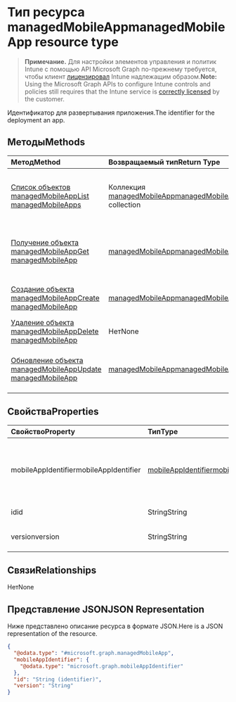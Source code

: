 # <a name="managedmobileapp-resource-type"></a><span data-ttu-id="67a03-101">Тип ресурса managedMobileApp</span><span class="sxs-lookup"><span data-stu-id="67a03-101">managedMobileApp resource type</span></span>

> <span data-ttu-id="67a03-102">**Примечание.** Для настройки элементов управления и политик Intune с помощью API Microsoft Graph по-прежнему требуется, чтобы клиент [лицензировал](https://go.microsoft.com/fwlink/?linkid=839381) Intune надлежащим образом.</span><span class="sxs-lookup"><span data-stu-id="67a03-102">**Note:** Using the Microsoft Graph APIs to configure Intune controls and policies still requires that the Intune service is [correctly licensed](https://go.microsoft.com/fwlink/?linkid=839381) by the customer.</span></span>

<span data-ttu-id="67a03-103">Идентификатор для развертывания приложения.</span><span class="sxs-lookup"><span data-stu-id="67a03-103">The identifier for the deployment an app.</span></span>
## <a name="methods"></a><span data-ttu-id="67a03-104">Методы</span><span class="sxs-lookup"><span data-stu-id="67a03-104">Methods</span></span>
|<span data-ttu-id="67a03-105">Метод</span><span class="sxs-lookup"><span data-stu-id="67a03-105">Method</span></span>|<span data-ttu-id="67a03-106">Возвращаемый тип</span><span class="sxs-lookup"><span data-stu-id="67a03-106">Return Type</span></span>|<span data-ttu-id="67a03-107">Описание</span><span class="sxs-lookup"><span data-stu-id="67a03-107">Description</span></span>|
|:---|:---|:---|
|[<span data-ttu-id="67a03-108">Список объектов managedMobileApp</span><span class="sxs-lookup"><span data-stu-id="67a03-108">List managedMobileApps</span></span>](../api/intune_mam_managedmobileapp_list.md)|<span data-ttu-id="67a03-109">Коллекция [managedMobileApp](../resources/intune_mam_managedmobileapp.md)</span><span class="sxs-lookup"><span data-stu-id="67a03-109">[managedMobileApp](../resources/intune_mam_managedmobileapp.md) collection</span></span>|<span data-ttu-id="67a03-110">Список свойств и связей объектов [managedMobileApp](../resources/intune_mam_managedmobileapp.md).</span><span class="sxs-lookup"><span data-stu-id="67a03-110">List properties and relationships of the [managedMobileApp](../resources/intune_mam_managedmobileapp.md) objects.</span></span>|
|[<span data-ttu-id="67a03-111">Получение объекта managedMobileApp</span><span class="sxs-lookup"><span data-stu-id="67a03-111">Get managedMobileApp</span></span>](../api/intune_mam_managedmobileapp_get.md)|[<span data-ttu-id="67a03-112">managedMobileApp</span><span class="sxs-lookup"><span data-stu-id="67a03-112">managedMobileApp</span></span>](../resources/intune_mam_managedmobileapp.md)|<span data-ttu-id="67a03-113">Чтение свойств и связей объекта [managedMobileApp](../resources/intune_mam_managedmobileapp.md).</span><span class="sxs-lookup"><span data-stu-id="67a03-113">Read properties and relationships of [plannerTaskDetails](../resources/intune_mam_managedmobileapp.md) object.</span></span>|
|[<span data-ttu-id="67a03-114">Создание объекта managedMobileApp</span><span class="sxs-lookup"><span data-stu-id="67a03-114">Create managedMobileApp</span></span>](../api/intune_mam_managedmobileapp_create.md)|[<span data-ttu-id="67a03-115">managedMobileApp</span><span class="sxs-lookup"><span data-stu-id="67a03-115">managedMobileApp</span></span>](../resources/intune_mam_managedmobileapp.md)|<span data-ttu-id="67a03-116">Создание объекта [managedMobileApp](../resources/intune_mam_managedmobileapp.md).</span><span class="sxs-lookup"><span data-stu-id="67a03-116">Create a new [plannerBucket](../resources/intune_mam_managedmobileapp.md) object.</span></span>|
|[<span data-ttu-id="67a03-117">Удаление объекта managedMobileApp</span><span class="sxs-lookup"><span data-stu-id="67a03-117">Delete managedMobileApp</span></span>](../api/intune_mam_managedmobileapp_delete.md)|<span data-ttu-id="67a03-118">Нет</span><span class="sxs-lookup"><span data-stu-id="67a03-118">None</span></span>|<span data-ttu-id="67a03-119">Удаляет объект [managedMobileApp](../resources/intune_mam_managedmobileapp.md).</span><span class="sxs-lookup"><span data-stu-id="67a03-119">Deletes a [managedMobileApp](../resources/intune_mam_managedmobileapp.md).</span></span>|
|[<span data-ttu-id="67a03-120">Обновление объекта managedMobileApp</span><span class="sxs-lookup"><span data-stu-id="67a03-120">Update managedMobileApp</span></span>](../api/intune_mam_managedmobileapp_update.md)|[<span data-ttu-id="67a03-121">managedMobileApp</span><span class="sxs-lookup"><span data-stu-id="67a03-121">managedMobileApp</span></span>](../resources/intune_mam_managedmobileapp.md)|<span data-ttu-id="67a03-122">Обновление свойств объекта [managedMobileApp](../resources/intune_mam_managedmobileapp.md).</span><span class="sxs-lookup"><span data-stu-id="67a03-122">Update the properties of a [calendar](../resources/intune_mam_managedmobileapp.md) object.</span></span>|

## <a name="properties"></a><span data-ttu-id="67a03-123">Свойства</span><span class="sxs-lookup"><span data-stu-id="67a03-123">Properties</span></span>
|<span data-ttu-id="67a03-124">Свойство</span><span class="sxs-lookup"><span data-stu-id="67a03-124">Property</span></span>|<span data-ttu-id="67a03-125">Тип</span><span class="sxs-lookup"><span data-stu-id="67a03-125">Type</span></span>|<span data-ttu-id="67a03-126">Описание</span><span class="sxs-lookup"><span data-stu-id="67a03-126">Description</span></span>|
|:---|:---|:---|
|<span data-ttu-id="67a03-127">mobileAppIdentifier</span><span class="sxs-lookup"><span data-stu-id="67a03-127">mobileAppIdentifier</span></span>|[<span data-ttu-id="67a03-128">mobileAppIdentifier</span><span class="sxs-lookup"><span data-stu-id="67a03-128">mobileAppIdentifier</span></span>](../resources/intune_mam_mobileappidentifier.md)|<span data-ttu-id="67a03-129">Идентификатор приложения с типом его операционной системы.</span><span class="sxs-lookup"><span data-stu-id="67a03-129">The identifier for an app with it's operating system type.</span></span>|
|<span data-ttu-id="67a03-130">id</span><span class="sxs-lookup"><span data-stu-id="67a03-130">id</span></span>|<span data-ttu-id="67a03-131">String</span><span class="sxs-lookup"><span data-stu-id="67a03-131">String</span></span>|<span data-ttu-id="67a03-132">Ключ объекта.</span><span class="sxs-lookup"><span data-stu-id="67a03-132">Key of the setting.</span></span>|
|<span data-ttu-id="67a03-133">version</span><span class="sxs-lookup"><span data-stu-id="67a03-133">version</span></span>|<span data-ttu-id="67a03-134">String</span><span class="sxs-lookup"><span data-stu-id="67a03-134">String</span></span>|<span data-ttu-id="67a03-135">Версия объекта.</span><span class="sxs-lookup"><span data-stu-id="67a03-135">Version of the entity.</span></span>|

## <a name="relationships"></a><span data-ttu-id="67a03-136">Связи</span><span class="sxs-lookup"><span data-stu-id="67a03-136">Relationships</span></span>
<span data-ttu-id="67a03-137">Нет</span><span class="sxs-lookup"><span data-stu-id="67a03-137">None</span></span>
## <a name="json-representation"></a><span data-ttu-id="67a03-138">Представление JSON</span><span class="sxs-lookup"><span data-stu-id="67a03-138">JSON Representation</span></span>
<span data-ttu-id="67a03-139">Ниже представлено описание ресурса в формате JSON.</span><span class="sxs-lookup"><span data-stu-id="67a03-139">Here is a JSON representation of the resource.</span></span>
<!-- {
  "blockType": "resource",
  "keyProperty": "id",
  "@odata.type": "microsoft.graph.managedMobileApp"
}
-->
``` json
{
  "@odata.type": "#microsoft.graph.managedMobileApp",
  "mobileAppIdentifier": {
    "@odata.type": "microsoft.graph.mobileAppIdentifier"
  },
  "id": "String (identifier)",
  "version": "String"
}
```




